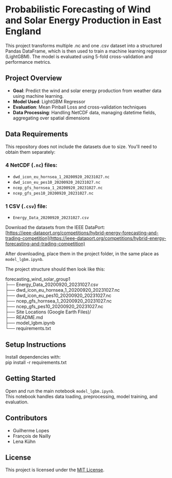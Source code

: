 # Probabilistic Forecasting of Wind and Solar Energy Production in East England

This project transforms multiple .nc and one .csv dataset into a structured Pandas DataFrame, which is then used to train a machine learning regressor (LightGBM).
The model is evaluated using 5-fold cross-validation and performance metrics.

## Project Overview

- **Goal**: Predict the wind and solar energy production from weather data using machine learning.  
- **Model Used**: LightGBM Regressor  
- **Evaluation**: Mean Pinball Loss and cross-validation techniques  
- **Data Processing**: Handling NetCDF data, managing datetime fields, aggregating over spatial dimensions

## Data Requirements

This repository does not include the datasets due to size. You'll need to obtain them separately:

### 4 NetCDF (`.nc`) files:

- `dwd_icon_eu_hornsea_1_20200920_20231027.nc`  
- `dwd_icon_eu_pes10_20200920_20231027.nc`  
- `ncep_gfs_hornsea_1_20200920_20231027.nc`  
- `ncep_gfs_pes10_20200920_20231027.nc`

### 1 CSV (`.csv`) file:

- `Energy_Data_20200920_20231027.csv`

Download the datasets from the IEEE DataPort:  
[https://ieee-dataport.org/competitions/hybrid-energy-forecasting-and-trading-competition](https://ieee-dataport.org/competitions/hybrid-energy-forecasting-and-trading-competition)

After downloading, place them in the project folder, in the same place as `model_lgbm.ipynb`.

The project structure should then look like this:

forecasting_wind_solar_group1  
├── Energy_Data_20200920_20231027.csv  
├── dwd_icon_eu_hornsea_1_20200920_20231027.nc  
├── dwd_icon_eu_pes10_20200920_20231027.nc  
├── ncep_gfs_hornsea_1_20200920_20231027.nc  
├── ncep_gfs_pes10_20200920_20231027.nc  
├── Site Locations (Google Earth Files)/     
├── README.md  
├── model_lgbm.ipynb  
└── requirements.txt

## Setup Instructions

Install dependencies with:  
pip install -r requirements.txt

## Getting Started

Open and run the main notebook `model_lgbm.ipynb`.  
This notebook handles data loading, preprocessing, model training, and evaluation. 


## Contributors

- Guilherme Lopes
- François de Nailly
- Lena Kühn

## License

This project is licensed under the [MIT License](LICENSE).


